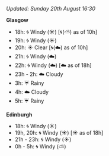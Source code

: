 *Updated: Sunday 20th August 16:30*

**Glasgow**

* 18h: :cyclone: Windy (:sunny:) [:cyclone:(:partly_sunny:) as of 10h]
* 19h: :cyclone: Windy (:sunny:)
* 20h: :sunny: Clear [:cyclone:(:cloud:) as of 10h]
* 21h: :cyclone: Windy (:cloud:)
* 22h: :cyclone: Windy (:cloud:) [:cloud: as of 18h]
* 23h - 2h: :cloud: Cloudy
* 3h: :umbrella: Rainy
* 4h: :cloud: Cloudy
* 5h: :umbrella: Rainy

**Edinburgh**

* 18h: :cyclone: Windy (:sunny:)
* 19h, 20h: :cyclone: Windy (:sunny:) [:sunny: as of 18h]
* 21h - 23h: :cyclone: Windy (:sunny:)
* 0h - 5h: :cyclone: Windy (:partly_sunny:)
